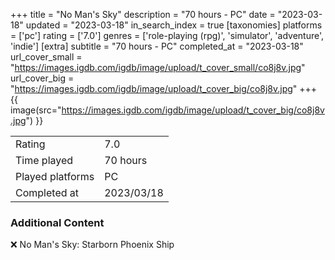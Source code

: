+++
title = "No Man's Sky"
description = "70 hours - PC"
date = "2023-03-18"
updated = "2023-03-18"
in_search_index = true
[taxonomies]
platforms = ['pc']
rating = ['7.0']
genres = ['role-playing (rpg)', 'simulator', 'adventure', 'indie']
[extra]
subtitle = "70 hours - PC"
completed_at = "2023-03-18"
url_cover_small = "https://images.igdb.com/igdb/image/upload/t_cover_small/co8j8v.jpg"
url_cover_big = "https://images.igdb.com/igdb/image/upload/t_cover_big/co8j8v.jpg"
+++
{{ image(src="https://images.igdb.com/igdb/image/upload/t_cover_big/co8j8v.jpg") }}

|              |            |
| ------------ | ---------- |
| Rating       | 7.0 |
| Time played  | 70 hours |
| Played platforms    | PC |
| Completed at | 2023/03/18 |



### Additional Content


❌ No Man's Sky: Starborn Phoenix Ship
